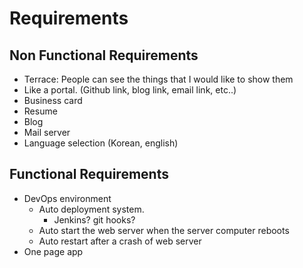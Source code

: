 # Requirements

## Non Functional Requirements
 - Terrace: People can see the things that I would like to show them
 - Like a portal. (Github link, blog link, email link, etc..)
 - Business card
 - Resume
 - Blog
 - Mail server
 - Language selection (Korean, english)

## Functional Requirements

 - DevOps environment
   - Auto deployment system.
     - Jenkins? git hooks?
   - Auto start the web server when the server computer reboots
   - Auto restart after a crash of web server
 - One page app
